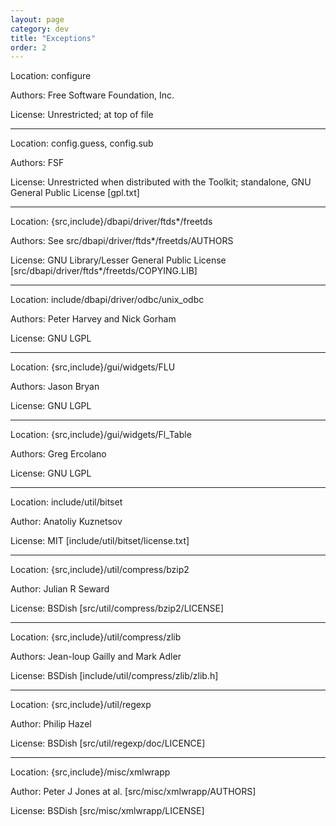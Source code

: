 ```yaml
---
layout: page
category: dev
title: "Exceptions"
order: 2
---
```

Location: configure

Authors:  Free Software Foundation, Inc.

License:  Unrestricted; at top of file   

***

Location: config.guess, config.sub

Authors:  FSF

License:  Unrestricted when distributed with the Toolkit; standalone, GNU General Public License [gpl.txt]

***

Location: {src,include}/dbapi/driver/ftds*/freetds

Authors:  See src/dbapi/driver/ftds*/freetds/AUTHORS

License:  GNU Library/Lesser General Public License
[src/dbapi/driver/ftds*/freetds/COPYING.LIB]

***

Location: include/dbapi/driver/odbc/unix_odbc

Authors:  Peter Harvey and Nick Gorham

License:  GNU LGPL

***

Location: {src,include}/gui/widgets/FLU

Authors:  Jason Bryan

License:  GNU LGPL

***

Location: {src,include}/gui/widgets/Fl_Table

Authors:  Greg Ercolano

License:  GNU LGPL

***

Location: include/util/bitset

Author:   Anatoliy Kuznetsov

License:  MIT [include/util/bitset/license.txt]

***

Location: {src,include}/util/compress/bzip2

Author:   Julian R Seward

License:  BSDish [src/util/compress/bzip2/LICENSE]

***

Location: {src,include}/util/compress/zlib

Authors:  Jean-loup Gailly and Mark Adler

License:  BSDish [include/util/compress/zlib/zlib.h]

***

Location: {src,include}/util/regexp

Author:   Philip Hazel

License:  BSDish [src/util/regexp/doc/LICENCE]

***

Location: {src,include}/misc/xmlwrapp

Author:   Peter J Jones at al. [src/misc/xmlwrapp/AUTHORS]

License:  BSDish [src/misc/xmlwrapp/LICENSE]
